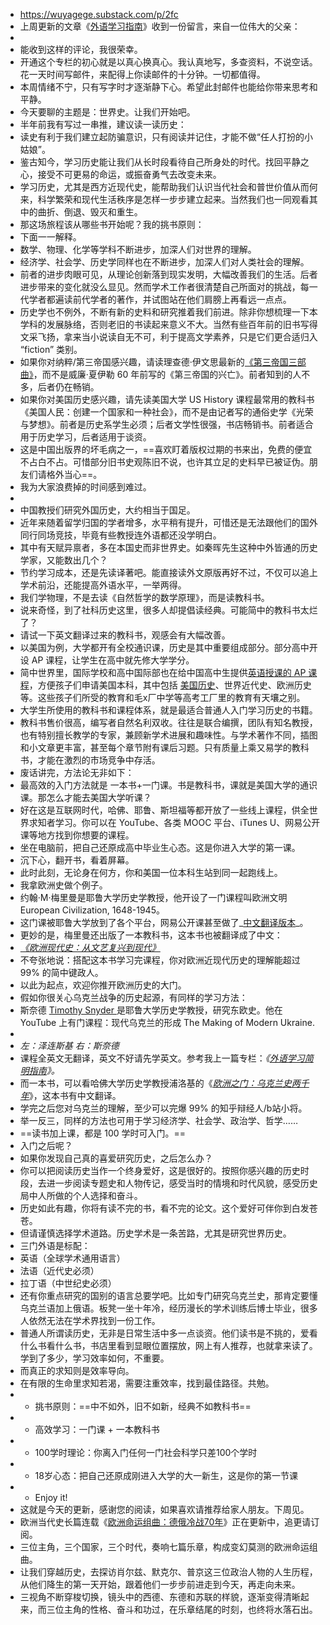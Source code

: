 - https://wuyagege.substack.com/p/2fc
- 上周更新的文章《[外语学习指南](https://wuyagege.substack.com/p/c51)》收到一份留言，来自一位伟大的父亲：
- ![![]({"src":"https://bucketeer-e05bbc84-baa3-437e-9518-adb32be77984.s3.amazonaws.com/public/images/34de8f19-e93e-46db-a1e9-d7ffe6ffe4f5_1504x858.jpeg","fullscreen":null,"imageSize":null,"height":831,"width":1456,"resizeWidth":null,"bytes":101521,"alt":null,"title":null,"type":"image/jpeg","href":null,"belowTheFold":false,"internalRedirect":null})](https://substackcdn.com/image/fetch/f%5Fauto,q%5Fauto:good,fl%5Fprogressive:steep/https%3A%2F%2Fbucketeer-e05bbc84-baa3-437e-9518-adb32be77984.s3.amazonaws.com%2Fpublic%2Fimages%2F34de8f19-e93e-46db-a1e9-d7ffe6ffe4f5%5F1504x858.jpeg)
- 能收到这样的评论，我很荣幸。
- 开通这个专栏的初心就是以真心换真心。我认真地写，多查资料，不说空话。花一天时间写邮件，来配得上你读邮件的十分钟。一切都值得。
- 本周情绪不宁，只有写字时才逐渐静下心。希望此封邮件也能给你带来思考和平静。
- 今天要聊的主题是：世界史。让我们开始吧。
- 半年前我有写过一串推，建议读一读历史：
- 读史有利于我们建立起防骗意识，只有阅读并记住，才能不做“任人打扮的小姑娘”。
- 鉴古知今，学习历史能让我们从长时段看待自己所身处的时代。找回平静之心，接受不可更易的命运，或振奋勇气去改变未来。
- 学习历史，尤其是西方近现代史，能帮助我们认识当代社会和普世价值从而何来，科学繁荣和现代生活秩序是怎样一步步建立起来。当然我们也一同观看其中的曲折、倒退、毁灭和重生。
- 那这场旅程该从哪些书开始呢？我的挑书原则：
- 下面一一解释。
- 数学、物理、化学等学科不断进步，加深人们对世界的理解。
- 经济学、社会学、历史学同样也在不断进步，加深人们对人类社会的理解。
- 前者的进步肉眼可见，从理论创新落到现实发明，大幅改善我们的生活。后者进步带来的变化就没么显见。然而学术工作者很清楚自己所面对的挑战，每一代学者都遍读前代学者的著作，并试图站在他们肩膀上再看远一点点。
- 历史学也不例外，不断有新的史料和研究推着我们前进。除非你想梳理一下本学科的发展脉络，否则老旧的书读起来意义不大。当然有些百年前的旧书写得文采飞扬，拿来当小说读自无不可，利于提高文学素养，只是它们更合适归入 “fiction” 类别。
- 如果你对纳粹/第三帝国感兴趣，请读理查德·伊文思最新的[《第三帝国三部曲》](https://book.douban.com/subject/34928222/)，而不是威廉·夏伊勒 60 年前写的《第三帝国的兴亡》。前者知到的人不多，后者仍在畅销。
- 如果你对美国历史感兴趣，请先读美国大学 US History 课程最常用的教科书《美国人民：创建一个国家和一种社会》，而不是由记者写的通俗史学《光荣与梦想》。前者是历史系学生必须；后者文学性很强，书店畅销书。前者适合用于历史学习，后者适用于谈资。
- 这是中国出版界的坏毛病之一，==喜欢盯着版权过期的书来出，免费的便宜不占白不占。可惜部分旧书史观陈旧不说，也许其立足的史料早已被证伪。朋友们请格外当心==。
- 我为大家浪费掉的时间感到难过。
- ![![]({"src":"https://bucketeer-e05bbc84-baa3-437e-9518-adb32be77984.s3.amazonaws.com/public/images/b67f2103-c6ef-4b3a-8316-53a2cb734880_1080x1628.jpeg","fullscreen":null,"imageSize":null,"height":1628,"width":1080,"resizeWidth":null,"bytes":64236,"alt":null,"title":null,"type":"image/jpeg","href":null,"belowTheFold":true,"internalRedirect":null})](https://substackcdn.com/image/fetch/f%5Fauto,q%5Fauto:good,fl%5Fprogressive:steep/https%3A%2F%2Fbucketeer-e05bbc84-baa3-437e-9518-adb32be77984.s3.amazonaws.com%2Fpublic%2Fimages%2Fb67f2103-c6ef-4b3a-8316-53a2cb734880%5F1080x1628.jpeg)
- 中国教授们研究外国历史，大约相当于国足。
- 近年来随着留学归国的学者增多，水平稍有提升，可惜还是无法跟他们的国外同行同场竞技，毕竟有些教授连外语都还没学明白。
- 其中有天赋异禀者，多在本国史而非世界史。如秦晖先生这种中外皆通的历史学家，又能数出几个？
- 节约学习成本，还是先读译著吧。能直接读外文原版再好不过，不仅可以追上学术前沿，还能提高外语水平，一举两得。
- 我们学物理，不是去读《自然哲学的数学原理》，而是读教科书。
- 说来奇怪，到了社科历史这里，很多人却提倡读经典。可能简中的教科书太烂了？
- 请试一下英文翻译过来的教科书，观感会有大幅改善。
- 以美国为例，大学都开有全校通识课，历史是其中重要组成部分。部分高中开设 AP 课程，让学生在高中就先修大学学分。
- 简中世界里，国际学校和高中国际部也在给中国高中生提供[英语授课的 AP 课程](https://www.studypug.com/learning/zh/articles/ap-classes/#1-ap%e8%af%be%e7%a8%8b%e6%98%af%e4%bb%80%e4%b9%88%ef%bc%9f%e6%9c%89%e5%93%aa%e4%ba%9b%ef%bc%9f)，方便孩子们申请美国本科，其中包括 [美国历史](https://www.163.com/dy/article/H9HOVPOM055386WO.html)、世界近代史、欧洲历史等。这些孩子们所受的教育和毛x厂中学等高考工厂里的教育有天壤之别。
- 大学生所使用的教科书和课程体系，就是最适合普通人入门学习历史的书籍。
- 教科书售价很高，编写者自然名利双收。往往是联合编撰，团队有知名教授，也有特别擅长教学的专家，兼顾新学术进展和趣味性。与学术著作不同，插图和小文章更丰富，甚至每个章节附有课后习题。只有质量上乘又易学的教科书，才能在激烈的市场竞争中存活。
- 废话讲完，方法论无非如下：
- 最高效的入门方法就是 一本书+一门课。书是教科书，课就是美国大学的通识课。那怎么才能去美国大学听课？
- 好在这是互联网时代，哈佛、耶鲁、斯坦福等都开放了一些线上课程，供全世界求知者学习。你可以在 YouTube、各类 MOOC 平台、iTunes U、网易公开课等地方找到你想要的课程。
- 坐在电脑前，把自己还原成高中毕业生心态。这是你进入大学的第一课。
- 沉下心，翻开书，看着屏幕。
- 此时此刻，无论身在何方，你和美国一位本科生站到同一起跑线上。
- 我拿欧洲史做个例子。
- 约翰·M·梅里曼是耶鲁大学历史学教授，他开设了一门课程叫欧洲文明 European Civilization, 1648-1945。
- 这门课被耶鲁大学放到了各个平台，网易公开课甚至做了_[中文翻译版本](https://open.163.com/newview/movie/free?pid=M6GTA4DMV&mid=M6IC0FFE9)_。
- 更妙的是，梅里曼还出版了一本教科书，这本书也被翻译成了中文：
- _[《欧洲现代史：从文艺复兴到现代》](https://book.douban.com/subject/26702291/)_
- 不夸张地说：搭配这本书学习完课程，你对欧洲近现代历史的理解能超过 99% 的简中键政人。
- 以此为起点，欢迎你推开欧洲历史的大门。
- 假如你很关心乌克兰战争的历史起源，有同样的学习方法：
- 斯奈德 [Timothy Snyder ](https://book.douban.com/author/4609965/)是耶鲁大学历史学教授，研究东欧史。他在 YouTube 上有门课程：现代乌克兰的形成 The Making of Modern Ukraine.
- ![![]({"src":"https://bucketeer-e05bbc84-baa3-437e-9518-adb32be77984.s3.amazonaws.com/public/images/375520cb-b30b-4335-a07d-202e5a44f377_2001x2001.jpeg","fullscreen":null,"imageSize":null,"height":1456,"width":1456,"resizeWidth":null,"bytes":710890,"alt":null,"title":null,"type":"image/jpeg","href":null,"belowTheFold":true,"internalRedirect":null})](https://substackcdn.com/image/fetch/f%5Fauto,q%5Fauto:good,fl%5Fprogressive:steep/https%3A%2F%2Fbucketeer-e05bbc84-baa3-437e-9518-adb32be77984.s3.amazonaws.com%2Fpublic%2Fimages%2F375520cb-b30b-4335-a07d-202e5a44f377%5F2001x2001.jpeg)
- _左：泽连斯基 右：斯奈德_
- 课程全英文无翻译，英文不好请先学英文。参考我上一篇专栏：_《[外语学习简明指南](https://wuyagege.substack.com/p/c51)》。_
- 而一本书，可以看哈佛大学历史学教授浦洛基的《_[欧洲之门：乌克兰史两千年](https://book.douban.com/subject/26983915/)_》，这本书有中文翻译。
- 学完之后您对乌克兰的理解，至少可以完爆 99% 的知乎辩经人/b站小将。
- 举一反三，同样的方法也可用于学习经济学、社会学、政治学、哲学……
- ==读书加上课，都是 100 学时可入门。==
- 入门之后呢？
- 如果你发现自己真的喜爱研究历史，之后怎么办？
- 你可以把阅读历史当作一个终身爱好，这是很好的。按照你感兴趣的历史时段，去进一步阅读专题史和人物传记，感受当时的情境和时代风貌，感受历史局中人所做的个人选择和奋斗。
- 历史如此有趣，你将有读不完的书，看不完的论文。这个爱好可伴你到白发苍苍。
- 但请谨慎选择学术道路。历史学术是一条苦路，尤其是研究世界历史。
- 三门外语是标配：
- 英语（全球学术通用语言）
- 法语（近代史必须）
- 拉丁语（中世纪史必须）
- 还有你重点研究的国别的语言总要学吧。比如专门研究乌克兰史，那肯定要懂乌克兰语加上俄语。板凳一坐十年冷，经历漫长的学术训练后博士毕业，很多人依然无法在学术界找到一份工作。
- 普通人所谓读历史，无非是日常生活中多一点谈资。他们读书是不挑的，爱看什么书看什么书，书店里看到显眼位置摆放，网上有人推荐，也就拿来读了。学到了多少，学习效率如何，不重要。
- 而真正的求知则是效率导向。
- 在有限的生命里求知若渴，需要注重效率，找到最佳路径。共勉。
- * 挑书原则：==中不如外，旧不如新，经典不如教科书==
- * 高效学习：一门课 + 一本教科书
- * 100学时理论：你离入门任何一门社会科学只差100个学时
- * 18岁心态：把自己还原成刚进入大学的大一新生，这是你的第一节课
- * Enjoy it!
- 这就是今天的更新，感谢您的阅读，如果喜欢请推荐给家人朋友。下周见。
- 欧洲当代史长篇连载《[欧洲命运组曲：德俄冷战70年](https://wuyagege.substack.com/p/78e)》正在更新中，追更请订阅。
- 三位主角，三个国家，三个时代，奏响七篇乐章，构成变幻莫测的欧洲命运组曲。
- 让我们穿越历史，去探访肖尔兹、默克尔、普京这三位政治人物的人生历程，从他们降生的第一天开始，跟着他们一步步前进走到今天，再走向未来。
- 三视角不断穿梭切换，镜头中的西德、东德和苏联的样貌，逐渐变得清晰起来，而三位主角的性格、奋斗和功过，在乐章结尾的时刻，也终将水落石出。